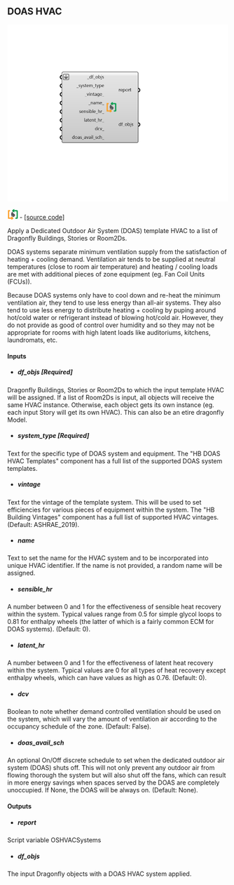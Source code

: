 ## DOAS HVAC

![](../../images/components/DOAS_HVAC.png)

![](../../images/icons/DOAS_HVAC.png) - [[source code]](https://github.com/ladybug-tools/dragonfly-grasshopper/blob/master/dragonfly_grasshopper/src//DF%20DOAS%20HVAC.py)


Apply a Dedicated Outdoor Air System (DOAS) template HVAC to a list of Dragonfly Buildings, Stories or Room2Ds. 

DOAS systems separate minimum ventilation supply from the satisfaction of heating + cooling demand. Ventilation air tends to be supplied at neutral temperatures (close to room air temperature) and heating / cooling loads are met with additional pieces of zone equipment (eg. Fan Coil Units (FCUs)). 

Because DOAS systems only have to cool down and re-heat the minimum ventilation air, they tend to use less energy than all-air systems. They also tend to use less energy to distribute heating + cooling by puping around hot/cold water or refrigerant instead of blowing hot/cold air. However, they do not provide as good of control over humidity and so they may not be appropriate for rooms with high latent loads like auditoriums, kitchens, laundromats, etc. 



#### Inputs
* ##### df_objs [Required]
Dragonfly Buildings, Stories or Room2Ds to which the input template HVAC will be assigned. If a list of Room2Ds is input, all objects will receive the same HVAC instance. Otherwise, each object gets its own instance (eg. each input Story will get its own HVAC). This can also be an etire dragonfly Model. 
* ##### system_type [Required]
Text for the specific type of DOAS system and equipment. The "HB DOAS HVAC Templates" component has a full list of the supported DOAS system templates. 
* ##### vintage 
Text for the vintage of the template system. This will be used to set efficiencies for various pieces of equipment within the system. The "HB Building Vintages" component has a full list of supported HVAC vintages. (Default: ASHRAE_2019). 
* ##### name 
Text to set the name for the HVAC system and to be incorporated into unique HVAC identifier. If the name is not provided, a random name will be assigned. 
* ##### sensible_hr 
A number between 0 and 1 for the effectiveness of sensible heat recovery within the system. Typical values range from 0.5 for simple glycol loops to 0.81 for enthalpy wheels (the latter of which is a fairly common ECM for DOAS systems). (Default: 0). 
* ##### latent_hr 
A number between 0 and 1 for the effectiveness of latent heat recovery within the system. Typical values are 0 for all types of heat recovery except enthalpy wheels, which can have values as high as 0.76. (Default: 0). 
* ##### dcv 
Boolean to note whether demand controlled ventilation should be used on the system, which will vary the amount of ventilation air according to the occupancy schedule of the zone. (Default: False). 
* ##### doas_avail_sch 
An optional On/Off discrete schedule to set when the dedicated outdoor air system (DOAS) shuts off. This will not only prevent any outdoor air from flowing thorough the system but will also shut off the fans, which can result in more energy savings when spaces served by the DOAS are completely unoccupied. If None, the DOAS will be always on. (Default: None). 

#### Outputs
* ##### report
Script variable OSHVACSystems 
* ##### df_objs
The input Dragonfly objects with a DOAS HVAC system applied. 